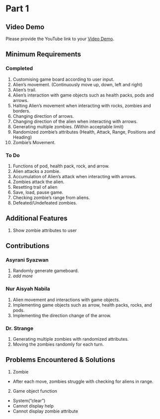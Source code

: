 # Part 1

## Video Demo

Please provide the YouTube link to your [Video Demo](https://youtube.com).

## Minimum Requirements

### Completed


1. Customising game board according to user input.
2. Alien’s movement. (Continuously move up, down, left and right)
3. Alien’s trail. 
4. Alien’s interaction with game objects such as health packs, pods and arrows.
5. Halting Alien’s movement when interacting with rocks, zombies and borders.
6. Changing direction of arrows.
7. Changing direction of the alien when interacting with arrows.
8. Generating multiple zombies. (Within acceptable limit)
9. Randomized zombie’s attributes (Health, Attack, Range, Positions and Heading)
10. Zombie’s Movement.


### To Do

1. Functions of pod, health pack, rock, and arrow.
2. Alien attacks a zombie.
3. Accumulation of Alien’s attack when interacting with arrows. 
4. Zombies attack the alien.
5. Resetting trail of alien
6. Save, load, pause game.
7. Checking zombie’s range from aliens.
8. Defeated/Undefeated zombies.

## Additional Features

1. Show zombie attributes to user

## Contributions

### Asyrani Syazwan

1. Randomly generate gameboard.
2. *add more*


### Nur Aisyah Nabila

1. Alien movement and interactions with game objects.
2. Implementing game objects such as arrow, health packs, rocks, and pods.
3. Implementing the direction change of the arrow.

### Dr. Strange

1. Generating multiple zombies with randomized attributes.
2. Moving the zombies randomly for each turn.

## Problems Encountered & Solutions

1. Zombie 
  - After each move, zombies struggle with checking for aliens in range.
2. Game object function
  - System(“clear”)
  - Cannot display help 
  - Cannot display zombie attribute




